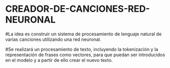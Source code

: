 # CREADOR-DE-CANCIONES-RED-NEURONAL

#La idea es construir un sistema de procesamiento de lenguaje natural de varias canciones utilizando una red neuronal.

#Se realizará un procesamiento de texto, incluyendo la tokenización y la representación de frases como vectores, para que puedan ser introducidos en el modelo y a partir de ello crear el nuevo texto.

